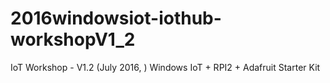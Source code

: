 # 2016windowsiot-iothub-workshopV1_2
IoT Workshop - V1.2 (July 2016, )
Windows IoT + RPI2 + Adafruit Starter Kit
